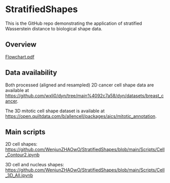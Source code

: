 # StratifiedShapes

This is the GitHub repo demonstrating the application of stratified Wasserstein distance to biological shape data.

## Overview

[Flowchart.pdf](https://github.com/user-attachments/files/22483395/Flowchart.pdf)


## Data availability

Both processed (aligned and resampled) 2D cancer cell shape data are available at https://github.com/wxli0/dyn/tree/main%4092c7a58/dyn/datasets/breast_cancer. 

The 3D mitotic cell shape dataset is available at https://open.quiltdata.com/b/allencell/packages/aics/mitotic_annotation.

## Main scripts
2D cell shapes: https://github.com/WenjunZHAOwO/StratifiedShapes/blob/main/Scripts/Cell_Contour2.ipynb

3D cell and nucleus shapes: https://github.com/WenjunZHAOwO/StratifiedShapes/blob/main/Scripts/Cell_3D_All.ipynb



